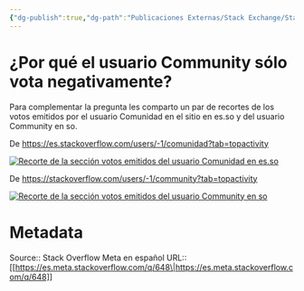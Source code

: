 ```yaml
---
{"dg-publish":true,"dg-path":"Publicaciones Externas/Stack Exchange/Stack Overflow en español/Stack Overflow en español Meta/es.meta.stackoverflow.com-648.md","permalink":"/publicaciones-externas/stack-exchange/stack-overflow-en-espanol/stack-overflow-en-espanol-meta/es-meta-stackoverflow-com-648/","title":"¿Por qué el usuario Community sólo vota negativamente?","hide":true,"noteIcon":"default","created":"2024-04-03T12:49:10.510-06:00","updated":"2024-04-05T16:43:58.829-06:00"}
---
```


# ¿Por qué el usuario Community sólo vota negativamente?

Para complementar la pregunta les comparto un par de recortes de los votos emitidos por el usuario Comunidad en el sitio en es.so y del usuario Community en so.

De https://es.stackoverflow.com/users/-1/comunidad?tab=topactivity

[![Recorte de la sección votos emitidos del usuario Comunidad en es.so][1]][1]

De https://stackoverflow.com/users/-1/community?tab=topactivity

[![Recorte de la sección votos emitidos del usuario Community en so][2]][2]


  [1]: https://i.stack.imgur.com/t9B6Q.png
  [2]: https://i.stack.imgur.com/O2E5D.png

# Metadata
Source:: Stack Overflow Meta en español
URL:: [[https://es.meta.stackoverflow.com/q/648\|https://es.meta.stackoverflow.com/q/648]]

